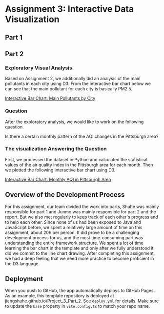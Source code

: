 # Assignment 3: Interactive Data Visualization

## Part 1


## Part 2

### Exploratory Visual Analysis
Based on Assignment 2, we additionally did an analysis of the main pollutants in each city using D3. From the interactive bar chart below we can see that the main pollutant for each city is basically PM2.5.

[Interactive Bar Chart: Main Pollutants by City](http://127.0.0.1:5176/assignment-3-qu-jiang/)


### Question
After the exploratory analysis, we would like to work on the following question.

Is there a certain monthly pattern of the AQI changes in the Pittsburgh area?

### The visualization Answering the Question
First, we processed the dataset in Python and calculated the statistical values of the air quality index in the Pittsburgh area for each month. Then we plotted the following interactive bar chart using D3.

[Interactive Bar Chart: Monthly AQI in Pittsburgh Area](http://172.26.59.126:8082/)


## Overview of the Development Process
For this assignment, our team divided the work into parts, Shuhe was mainly responsible for part 1 and Junmo was mainly responsible for part 2 and the report. But we also met regularly to keep track of each other's progress and to help each other. Since none of us had been exposed to Java and JavaScript before, we spent a relatively large amount of time on this assignment, about 20h per person. It did prove to be a challenging development process for us, and the most time-consuming part was understanding the entire framework structure. We spent a lot of time learning the bar chart in the template and only after we fully understood it did we commit to the line chart drawing. After completing this assignment, we had a deep feeling that we need more practice to become proficient in the D3 language.

## Deployment

When you push to GitHub, the app automatically deploys to GitHub Pages. As an example, this template repository is deployed at [jiangshuhe.github.io/Project_3_Part_2](https://jiangshuhe.github.io/Project_3_Part_2/). See `deploy.yml` for details. Make sure to update the `base` property in `vite.config.ts` to match your repo name.

